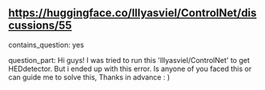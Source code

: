 ## https://huggingface.co/lllyasviel/ControlNet/discussions/55

contains_question: yes

question_part: Hi guys! I was tried to run this 'lllyasviel/ControlNet' to get HEDdetector. But i ended up with this error. Is anyone of you faced this or can guide me to solve this, Thanks in advance : )